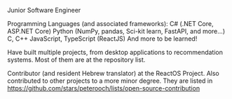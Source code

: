 Junior Software Engineer

Programming Languages (and associated frameworks):
C# (.NET Core, ASP.NET Core)
Python (NumPy, pandas, Sci-kit learn, FastAPI, and more...)
C, C++
JavaScript, TypeScript (ReactJS)
And more to be learned!

Have built multiple projects, from desktop applications to recommendation systems.
Most of them are at the repository list.

Contributor (and resident Hebrew translator) at the ReactOS Project.
Also contributed to other projects to a more minor degree. They are listed in https://github.com/stars/peterooch/lists/open-source-contribution 

<!---
peterooch/peterooch is a ✨ special ✨ repository because its `README.md` (this file) appears on your GitHub profile.
You can click the Preview link to take a look at your changes.
--->

